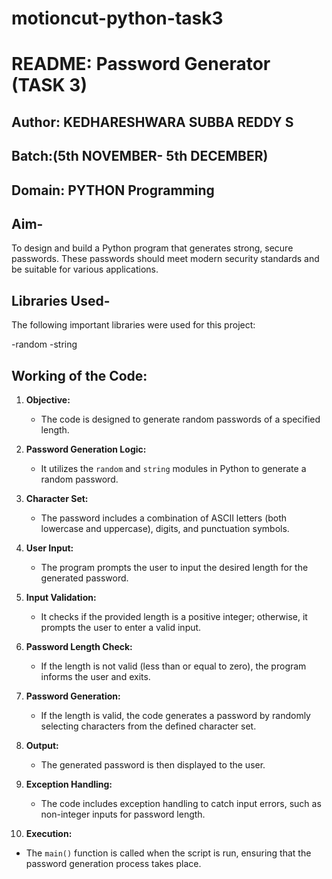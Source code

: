 # motioncut-python-task3

# README: Password Generator (TASK 3)

## Author: KEDHARESHWARA SUBBA REDDY S

## Batch:(5th NOVEMBER- 5th DECEMBER)

## Domain: PYTHON Programming

## Aim-

To design and build a Python program that generates strong, secure passwords. These passwords should meet modern security standards and be suitable for various applications.

## Libraries Used-

The following important libraries were used for this project:



 -random
 -string
 

 
  ## Working of the Code:
  
1. **Objective:**
   - The code is designed to generate random passwords of a specified length.

2. **Password Generation Logic:**
   - It utilizes the `random` and `string` modules in Python to generate a random password.

3. **Character Set:**
   - The password includes a combination of ASCII letters (both lowercase and uppercase), digits, and punctuation symbols.

4. **User Input:**
   - The program prompts the user to input the desired length for the generated password.

5. **Input Validation:**
   - It checks if the provided length is a positive integer; otherwise, it prompts the user to enter a valid input.

6. **Password Length Check:**
   - If the length is not valid (less than or equal to zero), the program informs the user and exits.

7. **Password Generation:**
   - If the length is valid, the code generates a password by randomly selecting characters from the defined character set.

8. **Output:**
   - The generated password is then displayed to the user.

9. **Exception Handling:**
   - The code includes exception handling to catch input errors, such as non-integer inputs for password length.

10. **Execution:**
   - The `main()` function is called when the script is run, ensuring that the password generation process takes place.
